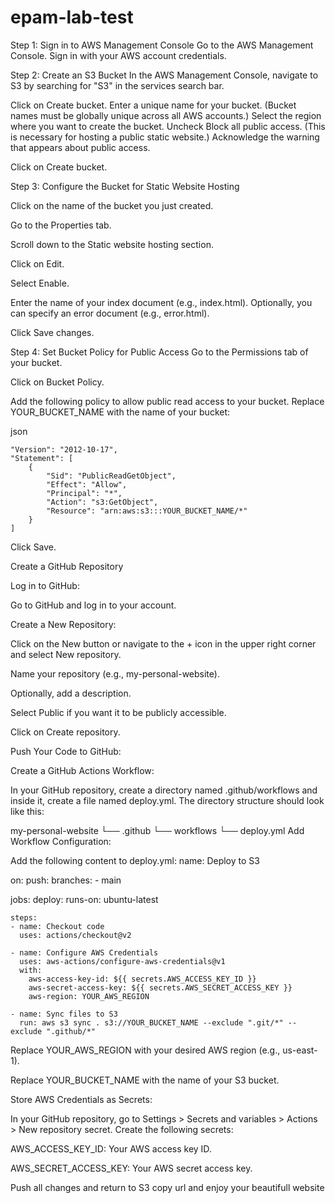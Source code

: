 # epam-lab-test
Step 1: Sign in to AWS Management Console
Go to the AWS Management Console.
Sign in with your AWS account credentials.

Step 2: Create an S3 Bucket
In the AWS Management Console, navigate to S3 by searching for "S3" in the services search bar.

Click on Create bucket.
Enter a unique name for your bucket. (Bucket names must be globally unique across all AWS accounts.)
Select the region where you want to create the bucket.
Uncheck Block all public access. (This is necessary for hosting a public static website.)
Acknowledge the warning that appears about public access.

Click on Create bucket.

Step 3: Configure the Bucket for Static Website Hosting

Click on the name of the bucket you just created.

Go to the Properties tab.

Scroll down to the Static website hosting section.

Click on Edit.

Select Enable.

Enter the name of your index document (e.g., index.html).
Optionally, you can specify an error document (e.g., error.html).

Click Save changes.

Step 4: Set Bucket Policy for Public Access
Go to the Permissions tab of your bucket.

Click on Bucket Policy.

Add the following policy to allow public read access to your bucket. Replace YOUR_BUCKET_NAME with the name of your bucket:

json

    "Version": "2012-10-17",
    "Statement": [
        {
            "Sid": "PublicReadGetObject",
            "Effect": "Allow",
            "Principal": "*",
            "Action": "s3:GetObject",
            "Resource": "arn:aws:s3:::YOUR_BUCKET_NAME/*"
        }
    ]


Click Save.

Create a GitHub Repository

Log in to GitHub:

Go to GitHub and log in to your account.

Create a New Repository:

Click on the New button or navigate to the + icon in the upper right corner and select New repository.

Name your repository (e.g., my-personal-website).

Optionally, add a description.

Select Public if you want it to be publicly accessible.

Click on Create repository.

Push Your Code to GitHub:

Create a GitHub Actions Workflow:

In your GitHub repository, create a directory named .github/workflows and inside it, create a file named deploy.yml.
The directory structure should look like this:

my-personal-website
└── .github
    └── workflows
        └── deploy.yml
Add Workflow Configuration:

Add the following content to deploy.yml:
name: Deploy to S3

on:
  push:
    branches:
      - main

jobs:
  deploy:
    runs-on: ubuntu-latest

    steps:
    - name: Checkout code
      uses: actions/checkout@v2

    - name: Configure AWS Credentials
      uses: aws-actions/configure-aws-credentials@v1
      with:
        aws-access-key-id: ${{ secrets.AWS_ACCESS_KEY_ID }}
        aws-secret-access-key: ${{ secrets.AWS_SECRET_ACCESS_KEY }}
        aws-region: YOUR_AWS_REGION

    - name: Sync files to S3
      run: aws s3 sync . s3://YOUR_BUCKET_NAME --exclude ".git/*" --exclude ".github/*"
      
Replace YOUR_AWS_REGION with your desired AWS region (e.g., us-east-1).

Replace YOUR_BUCKET_NAME with the name of your S3 bucket.

Store AWS Credentials as Secrets:

In your GitHub repository, go to Settings > Secrets and variables > Actions > New repository secret.
Create the following secrets:

AWS_ACCESS_KEY_ID: Your AWS access key ID.

AWS_SECRET_ACCESS_KEY: Your AWS secret access key.

Push all changes and return to S3 copy url and enjoy your beautifull website
